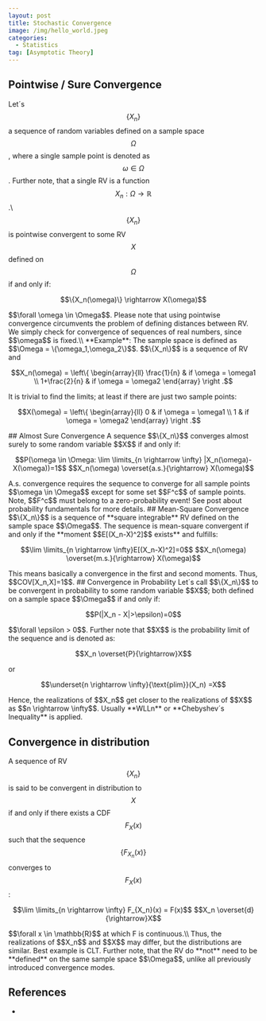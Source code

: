 ```yaml
---
layout: post
title: Stochastic Convergence
image: /img/hello_world.jpeg
categories:
  - Statistics
tag: [Asymptotic Theory]
---
```

<script type="text/javascript" src="https://cdn.mathjax.org/mathjax/latest/MathJax.js?config=TeX-AMS-MML_HTMLorMML"></script>
## Pointwise / Sure Convergence
Let´s $$\{X_n\}$$ a sequence of random variables defined on a sample space $$\Omega$$, where a single sample point is denoted as $$\omega \in \Omega$$. Further note, that a single RV is a function $$X_n: \Omega \rightarrow \mathbb{R}$$.\\
$$\{X_n\}$$ is pointwise convergent to some RV $$X$$ defined on $$\Omega$$ if and only if:
<p style="text-align: center;">
$$\{X_n(\omega)\} \rightarrow X(\omega)$$
</p>
$$\forall \omega \in \Omega$$.
Please note that using pointwise convergence circumvents the problem of defining distances between RV. We simply check for convergence of sequences of real numbers, since $$\omega$$ is fixed.\\
**Example**: The sample space is defined as $$\Omega = \{\omega_1,\omega_2\}$$. $$\{X_n\}$$ is a sequence of RV and
<p style="text-align: center;">
$$X_n(\omega) = \left\{
        \begin{array}{ll}
            \frac{1}{n} & if \omega = \omega1 \\
            1+\frac{2}{n} & if \omega = \omega2
        \end{array}
    \right
    .$$
</p>
It is trivial to find the limits; at least if there are just two sample points:
<p style="text-align: center;">
$$X(\omega) = \left\{
        \begin{array}{ll}
            0 & if \omega = \omega1 \\
            1 & if \omega = \omega2
        \end{array}
    \right
    .$$
</p>
## Almost Sure Convergence
A sequence $$\{X_n\}$$ converges almost surely to some random variable $$X$$ if and only if:
<p style="text-align: center;">
$$P(\omega \in \Omega: \lim \limits_{n \rightarrow \infty} |X_n(\omega)-X(\omega))=1$$
$$X_n(\omega) \overset{a.s.}{\rightarrow} X(\omega)$$
</p>
A.s. convergence requires the sequence to converge for all sample points $$\omega \in \Omega$$ except for some set $$F^c$$ of sample points. Note, $$F^c$$ must belong to a zero-probability event! See post about probability fundamentals for more details.
## Mean-Square Convergence
$$\{X_n\}$$ is a sequence of **square integrable** RV defined on the sample space $$\Omega$$. The sequence is mean-square convergent if and only if the **moment $$E[(X_n-X)^2]$$ exists** and fulfills:
<p style="text-align: center;">
$$\lim \limits_{n \rightarrow \infty}E[(X_n-X)^2]=0$$
$$X_n(\omega) \overset{m.s.}{\rightarrow} X(\omega)$$
</p>
This means basically a convergence in the first and second moments. Thus, $$COV[X_n,X]=1$$.
## Convergence in Probability
Let´s call $$\{X_n\}$$ to be convergent in probability to some random variable $$X$$; both defined on a sample space $$\Omega$$ if and only if:
<p style="text-align: center;">
$$P(|X_n - X|>\epsilon)=0$$
</p>
$$\forall \epsilon > 0$$. Further note that $$X$$ is the probability limit of the sequence and is denoted as:
<p style="text-align: center;">
$$X_n \overset{P}{\rightarrow}X$$
</p>
or
<p style="text-align: center;">
$$\underset{n \rightarrow \infty}{\text{plim}}(X_n) =X$$
</p>
Hence, the realizations of $$X_n$$ get closer to the realizations of $$X$$ as $$n \rightarrow \infty$$. Usually **WLLn** or **Chebyshev´s Inequality** is applied.

## Convergence in distribution
A sequence of RV $$\{X_n\}$$ is said to be convergent in distribution to $$X$$ if and only if there exists a CDF $$F_{X}(x)$$ such that the sequence $$\{F_{X_n}(x)\}$$ converges to $$F_{X}(x)$$:
<p style="text-align: center;">
$$\lim \limits_{n \rightarrow \infty} F_{X_n}(x) = F(x)$$
$$X_n \overset{d}{\rightarrow}X$$
</p>
$$\forall x \in \mathbb{R}$$ at which F is continuous.\\
Thus, the realizations of $$X_n$$ and $$X$$ may differ, but the distributions are similar. Best example is CLT. Further note, that the RV do **not** need to be **defined** on the same sample space $$\Omega$$, unlike all previously introduced convergence modes.

## References
-
